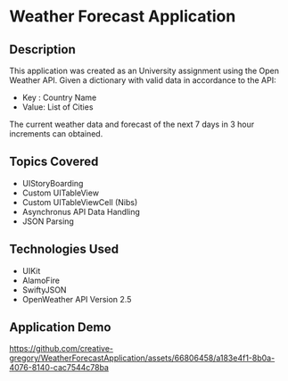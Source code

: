 # Weather Forecast Application

## Description
This application was created as an University assignment using the Open Weather API.
Given a dictionary with valid data in accordance to the API:
- Key : Country Name
- Value: List of Cities

The current weather data and  forecast of the next 7 days in 3 hour increments can obtained.

## Topics Covered
- UIStoryBoarding
- Custom UITableView
- Custom UITableViewCell (Nibs)
- Asynchronus API Data Handling
- JSON Parsing


## Technologies Used
- UIKit
- AlamoFire
- SwiftyJSON
- OpenWeather API Version 2.5


## Application Demo
https://github.com/creative-gregory/WeatherForecastApplication/assets/66806458/a183e4f1-8b0a-4076-8140-cac7544c78ba


